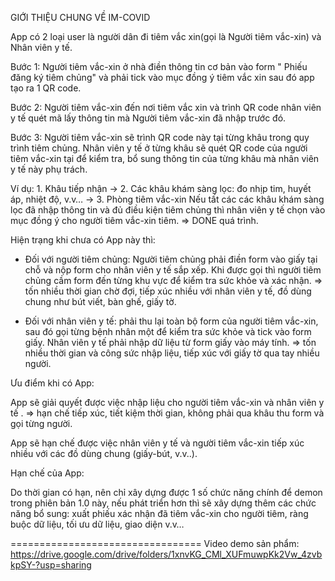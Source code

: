 GIỚI THIỆU CHUNG VỀ IM-COVID

App có 2 loại user là người dân đi tiêm vắc xin(gọi là Người tiêm vắc-xin) và Nhân viên y tế.

Bước 1: Người tiêm vắc-xin ở nhà điền thông tin cơ bản vào form " Phiếu đăng ký tiêm chủng" và phải tick vào mục đồng ý tiêm vắc xin sau đó app tạo ra 1 QR code.

Bước 2: Người tiêm vắc-xin đến nơi tiêm vắc xin và trình QR code nhân viên y tế quét mã lấy thông tin mà Người tiêm vắc-xin đã nhập trước đó.

Bước 3: Người tiêm vắc-xin sẽ trình QR code này tại từng khâu trong quy trình tiêm chủng. Nhân viên y tế ở từng khâu sẽ quét QR code của người tiêm vắc-xin tại để kiểm tra, bổ sung thông tin của từng khâu mà nhân viên y tế này phụ trách.

Ví dụ: 1. Khâu tiếp nhận -> 2. Các khâu khám sàng lọc: đo nhịp tim, huyết áp, nhiệt độ, v.v… -> 3. Phòng tiêm vắc-xin Nếu tất các các khâu khám sàng lọc đã nhập thông tin và đủ điều kiện tiêm chủng thì nhân viên y tế chọn vào mục đồng ý cho người tiêm vắc-xin tiêm. => DONE quá trình.

Hiện trạng khi chưa có App này thì:

- Đối với người tiêm chủng: Người tiêm chủng phải điền form vào giấy tại chỗ và nộp form cho nhân viên y tế sắp xếp. Khi được gọi thì người tiêm chủng cầm form đến từng khu vực để kiểm tra sức khỏe và xác nhận. => tốn nhiều thời gian chờ đợi, tiếp xúc nhiều với nhân viên y tế, đồ dùng chung như bút viết, bàn ghế, giấy tờ.

- Đối với nhân viên y tế: phải thu lại toàn bộ form của người tiêm vắc-xin, sau đó gọi từng bệnh nhân một để kiểm tra sức khỏe và tick vào form giấy. Nhân viên y tế phải nhập dữ liệu từ form giấy vào máy tính. => tốn nhiều thời gian và công sức nhập liệu, tiếp xúc với giấy tờ qua tay nhiều người.

Ưu điểm khi có App:

App sẽ giải quyết được việc nhập liệu cho người tiêm vắc-xin và nhân viên y tế . => hạn chế tiếp xúc, tiết kiệm thời gian, không phải qua khâu thu form và gọi từng người.

App sẽ hạn chế được việc nhân viên y tế và người tiêm vắc-xin tiếp xúc nhiều với các đồ dùng chung (giấy-bút, v.v..).

Hạn chế của App:

Do thời gian có hạn, nên chỉ xây dựng được 1 số chức năng chính để demon trong phiên bản 1.0 này, nếu phát triển hơn thì sẽ xây dựng thêm các chức năng bổ sung: xuất phiếu xác nhận đã tiêm vắc-xin cho người tiêm, ràng buộc dữ liệu, tối ưu dữ liệu, giao diện v.v…

=================================
Video demo sản phẩm:
https://drive.google.com/drive/folders/1xnvKG_CMl_XUFmuwpKk2Vw_4zvbkpSY-?usp=sharing
